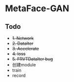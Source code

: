 # MetaFace-GAN

## Todo
* ~~1. Network~~
* ~~2. DataIter~~
* ~~3. Accelerate~~
* ~~4. loss~~
* ~~5. FRVTDataIter bug~~
* 创建module
* train
* record
